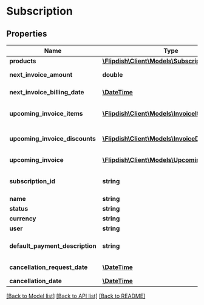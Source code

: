 # Subscription

## Properties
Name | Type | Description | Notes
------------ | ------------- | ------------- | -------------
**products** | [**\Flipdish\\Client\Models\SubscriptionProduct[]**](SubscriptionProduct.md) | Products | 
**next_invoice_amount** | **double** | Next invoice amount | [optional] 
**next_invoice_billing_date** | [**\DateTime**](\DateTime.md) | Next invoice billing date | [optional] 
**upcoming_invoice_items** | [**\Flipdish\\Client\Models\InvoiceItem[]**](InvoiceItem.md) | Upcoming invoice items | [optional] 
**upcoming_invoice_discounts** | [**\Flipdish\\Client\Models\InvoiceDiscount[]**](InvoiceDiscount.md) | Upcoming invoice discounts | [optional] 
**upcoming_invoice** | [**\Flipdish\\Client\Models\UpcomingInvoice**](UpcomingInvoice.md) | Upcoming invoice | [optional] 
**subscription_id** | **string** | The subscription identifier | 
**name** | **string** |  | 
**status** | **string** | Status | 
**currency** | **string** | Currency | 
**user** | **string** | User | 
**default_payment_description** | **string** | Default payment description | [optional] 
**cancellation_request_date** | [**\DateTime**](\DateTime.md) | Cancellation Date | [optional] 
**cancellation_date** | [**\DateTime**](\DateTime.md) | Cancel Date | [optional] 

[[Back to Model list]](../README.md#documentation-for-models) [[Back to API list]](../README.md#documentation-for-api-endpoints) [[Back to README]](../README.md)


